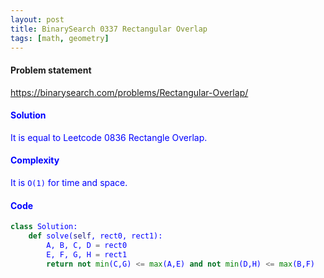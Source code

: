 ```yaml
---
layout: post
title: BinarySearch 0337 Rectangular Overlap
tags: [math, geometry]
---
```


#### Problem statement

<a href="https://binarysearch.com/problems/Rectangular-Overlap/"> <font color = blue>https://binarysearch.com/problems/Rectangular-Overlap/

#### Solution
It is equal to Leetcode 0836 Rectangle Overlap.

#### Complexity
It is `O(1)` for time and space.

#### Code
```python
class Solution:
    def solve(self, rect0, rect1):
        A, B, C, D = rect0
        E, F, G, H = rect1
        return not min(C,G) <= max(A,E) and not min(D,H) <= max(B,F)
```
